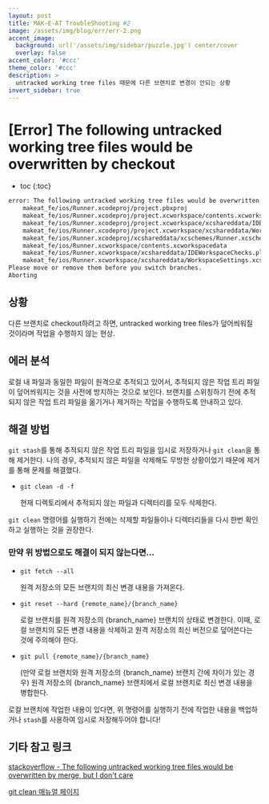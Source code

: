 ```yaml
---
layout: post
title: MAK-E-AT TroubleShooting #2
image: /assets/img/blog/err/err-2.png
accent_image: 
  background: url('/assets/img/sidebar/puzzle.jpg') center/cover
  overlay: false
accent_color: '#ccc'
theme_color: '#ccc'
description: >
  untracked working tree files 때문에 다른 브랜치로 변경이 안되는 상황 
invert_sidebar: true
---
```


# [Error] The following untracked working tree files would be overwritten by checkout

* toc
{:toc}


```bash
error: The following untracked working tree files would be overwritten by checkout:
    makeat_fe/ios/Runner.xcodeproj/project.pbxproj
    makeat_fe/ios/Runner.xcodeproj/project.xcworkspace/contents.xcworkspacedata
    makeat_fe/ios/Runner.xcodeproj/project.xcworkspace/xcshareddata/IDEWorkspaceChecks.plist
    makeat_fe/ios/Runner.xcodeproj/project.xcworkspace/xcshareddata/WorkspaceSettings.xcsettings
    makeat_fe/ios/Runner.xcodeproj/xcshareddata/xcschemes/Runner.xcscheme
    makeat_fe/ios/Runner.xcworkspace/contents.xcworkspacedata
    makeat_fe/ios/Runner.xcworkspace/xcshareddata/IDEWorkspaceChecks.plist
    makeat_fe/ios/Runner.xcworkspace/xcshareddata/WorkspaceSettings.xcsettings
Please move or remove them before you switch branches.
Aborting
```

## 상황

다른 브랜치로 checkout하려고 하면, untracked working tree files가 덮어씌워질 것이라며 작업을 수행하지 않는 현상.


## 에러 분석

로컬 내 파일과 동일한 파일이 원격으로 추적되고 있어서, 추적되지 않은 작업 트리 파일이 덮어씌워지는 것을 사전에 방지하는 것으로 보인다.
브랜치를 스위칭하기 전에 추적되지 않은 작업 트리 파일을 옮기거나 제거하는 작업을 수행하도록 안내하고 있다.


## 해결 방법

`git stash`를 통해 추적되지 않은 작업 트리 파일을 임시로 저장하거나 `git clean`을 통해 제거한다.
나의 경우, 추적되지 않은 파일을 삭제해도 무방한 상황이었기 때문에 제거를 통해 문제를 해결했다.

- `git clean -d -f`
    
    현재 디렉토리에서 추적되지 않는 파일과 디렉터리를 모두 삭제한다.

`git clean` 명령어를 실행하기 전에는 삭제할 파일들이나 디렉터리들을 다시 한번 확인하고 실행하는 것을 권장한다.


### 만약 위 방법으로도 해결이 되지 않는다면...

- `git fetch --all`
    
    원격 저장소의 모든 브랜치의 최신 변경 내용을 가져온다.

- `git reset --hard {remote_name}/{branch_name}`
    
    로컬 브랜치를 원격 저장소의 {branch_name} 브랜치의 상태로 변경한다.
    이때, 로컬 브랜치의 모든 변경 내용을 삭제하고 원격 저장소의 최신 버전으로 덮어쓴다는 것에 주의해야 한다.

- `git pull {remote_name}/{branch_name}`
    
    (만약 로컬 브랜치와 원격 저장소의 {branch_name} 브랜치 간에 차이가 있는 경우) 원격 저장소의 {branch_name} 브랜치에서 로컬 브랜치로 최신 변경 내용을 병합한다.
    
로컬 브랜치에 작업한 내용이 있다면, 위 명령어를 실행하기 전에 작업한 내용을 백업하거나 `stash`를 사용하여 임시로 저장해두어야 합니다!
    

## 기타 참고 링크
[stackoverflow - The following untracked working tree files would be overwritten by merge, but I don't care](https://stackoverflow.com/questions/17404316/the-following-untracked-working-tree-files-would-be-overwritten-by-merge-but-i)

[git clean 매뉴얼 페이지](https://mirrors.edge.kernel.org/pub/software/scm/git/docs/git-clean.html)
